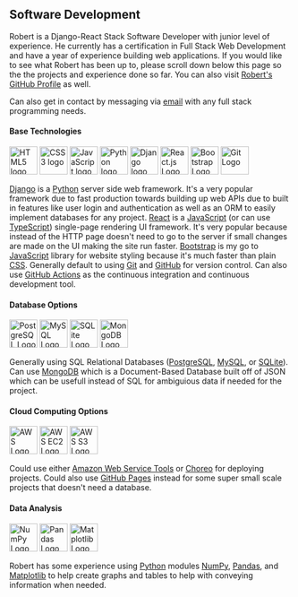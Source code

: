 ## Software Development
Robert is a Django-React Stack Software Developer with junior level of experience.  He currently has a certification in Full Stack Web Development and have a year of experience building web applications.  If you would like to see what Robert has been up to, please scroll down below this page so the the projects and experience done so far.  You can also visit [Robert's GitHub Profile](https://github.com/robert-godlewski) as well.

Can also get in contact by messaging via [email](mailto:robtechg5@gmail.com) with any full stack programming needs.

#### Base Technologies
[<img src="https://upload.wikimedia.org/wikipedia/commons/3/38/HTML5_Badge.svg" alt="HTML5 logo" height="50">](https://html.spec.whatwg.org/) 
[<img src="https://upload.wikimedia.org/wikipedia/commons/6/62/CSS3_logo.svg" alt="CSS3 logo" height="50">](https://www.w3.org/TR/CSS/) 
[<img src="https://upload.wikimedia.org/wikipedia/commons/6/6a/JavaScript-logo.png" alt="JavaScript logo" height="50">](https://ecma-international.org/publications-and-standards/standards/ecma-262/) 
[<img src="https://upload.wikimedia.org/wikipedia/commons/c/c3/Python-logo-notext.svg" alt="Python logo" height="50">](https://www.python.org/) 
[<img src="https://static.djangoproject.com/img/logos/django-logo-negative.png" alt="Django logo" height="50">](https://www.djangoproject.com/) 
[<img src="https://upload.wikimedia.org/wikipedia/commons/a/a7/React-icon.svg" alt="React.js Logo" height="50">](https://react.dev/) 
[<img src="https://upload.wikimedia.org/wikipedia/commons/b/b2/Bootstrap_logo.svg" alt="Bootstrap Logo" height="50">](https://getbootstrap.com/) 
[<img src="https://upload.wikimedia.org/wikipedia/commons/e/e0/Git-logo.svg" alt="Git Logo" height="50">](https://git-scm.com/)

[Django](https://www.djangoproject.com/) is a [Python](https://www.python.org/) server side web framework.  It's a very popular framework due to fast production towards building up web APIs due to built in features like user login and authentication as well as an ORM to easily implement databases for any project.  [React](https://react.dev/) is a [JavaScript](https://ecma-international.org/publications-and-standards/standards/ecma-262/) (or can use [TypeScript](https://www.typescriptlang.org/)) single-page rendering UI framework.  It's very popular because instead of the HTTP page doesn't need to go to the server if small changes are made on the UI making the site run faster.  [Bootstrap](https://getbootstrap.com/) is my go to [JavaScript](https://ecma-international.org/publications-and-standards/standards/ecma-262/) library for website styling because it's much faster than plain [CSS](https://www.w3.org/TR/CSS/).  Generally default to using [Git](https://git-scm.com/) and [GitHub](https://www.github.com/) for version control.  Can also use [GitHub Actions](https://docs.github.com/en/actions) as the continuous integration and continuous development tool.

#### Database Options
[<img src="https://upload.wikimedia.org/wikipedia/commons/2/29/Postgresql_elephant.svg" alt="PostgreSQL Logo" height="50">](https://www.postgresql.org/) 
[<img src="https://www.mysql.com/common/logos/powered-by-mysql-125x64.png" alt="MySQL Logo" height="50">](https://www.mysql.com/) 
[<img src="https://upload.wikimedia.org/wikipedia/commons/9/97/Sqlite-square-icon.svg" alt="SQLite Logo" height="50">](https://sqlite.org/index.html) 
[<img src="https://upload.wikimedia.org/wikipedia/commons/9/93/MongoDB_Logo.svg" alt="MongoDB Logo" height="50">](https://www.mongodb.com/) 

Generally using SQL Relational Databases ([PostgreSQL](https://www.postgresql.org/), [MySQL](https://www.mysql.com/), or [SQLite](https://sqlite.org/index.html)).  Can use [MongoDB](https://www.mongodb.com/) which is a Document-Based Database built off of JSON which can be usefull instead of SQL for ambiguious data if needed for the project.

#### Cloud Computing Options
[<img src="https://upload.wikimedia.org/wikipedia/commons/9/93/Amazon_Web_Services_Logo.svg" alt="AWS Logo" height="50">](https://aws.amazon.com/) 
[<img src="https://upload.wikimedia.org/wikipedia/commons/b/b9/AWS_Simple_Icons_Compute_Amazon_EC2_Instances.svg" alt="AWS EC2 Logo" height="50">](https://aws.amazon.com/ec2/) 
[<img src="https://upload.wikimedia.org/wikipedia/commons/b/bc/Amazon-S3-Logo.svg" alt="AWS S3 Logo" height="50">](https://aws.amazon.com/s3/)

Could use either [Amazon Web Service Tools](https://aws.amazon.com/) or [Choreo](https://choreo.dev/) for deploying projects. Could also use [GitHub Pages](https://pages.github.com/) instead for some super small scale projects that doesn't need a database.

#### Data Analysis
[<img src="https://upload.wikimedia.org/wikipedia/commons/3/31/NumPy_logo_2020.svg" alt="NumPy Logo" height="50">](https://numpy.org/) [<img src="https://upload.wikimedia.org/wikipedia/commons/2/22/Pandas_mark.svg" alt="Pandas Logo" height="50">](https://pandas.pydata.org/) [<img src="https://upload.wikimedia.org/wikipedia/commons/8/84/Matplotlib_icon.svg" alt="Matplotlib Logo" height="50">](https://matplotlib.org/)

Robert has some experience using [Python](https://www.python.org/) modules [NumPy](https://numpy.org/), [Pandas](https://pandas.pydata.org/), and [Matplotlib](https://matplotlib.org/) to help create graphs and tables to help with conveying information when needed.
